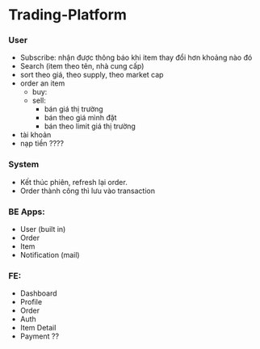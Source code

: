 # Trading-Platform


### User
* Subscribe: nhận được thông báo khi item thay đổi hơn khoảng nào đó
* Search (item theo tên, nhà cung cấp) 
* sort theo giá, theo supply, theo market cap
* order an item
    * buy: 
    *	sell:
        *   bán giá thị trường
        *   bán theo giá mình đặt
        *   bán theo limit giá thị trường
* tài khoản
* nạp tiền ????


### System  
* Kết thúc phiên, refresh lại order. 
* Order thành công thì lưu vào transaction

### BE Apps:
* User (built in)
* Order
* Item
* Notification (mail)

### FE:
* Dashboard
* Profile
* Order
* Auth
* Item Detail
* Payment ??

